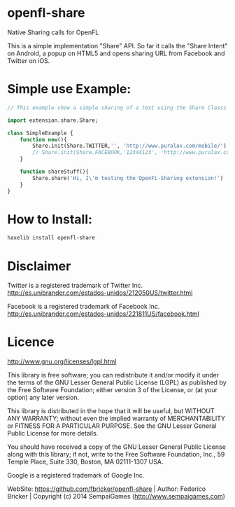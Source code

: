 openfl-share
============

Native Sharing calls for OpenFL

This is a simple implementation "Share" API. So far it calls the "Share Intent" on Android, a popup on HTML5 and opens sharing URL from Facebook and Twitter on iOS.

Simple use Example:
=======

```haxe
// This example show a simple sharing of a text using the Share Classs.

import extension.share.Share;

class SimpleExample {
	function new(){
		Share.init(Share.TWITTER,'', 'http://www.puralax.com/mobile/');
		// Share.init(Share.FACEBOOK,'12344123', 'http://www.puralax.com/mobile/'); // 12344123 is a random number (you should place your facebook app id here.)
	}

	function shareStuff(){
		Share.share('Hi, I\'m testing the OpenFL-Sharing extension!')
	}
}

```

How to Install:
=======

```bash
haxelib install openfl-share
```

Disclaimer
=======

Twitter is a registered trademark of Twitter Inc.
http://es.unibrander.com/estados-unidos/212050US/twitter.html

Facebook is a registered trademark of Facebook Inc.
http://es.unibrander.com/estados-unidos/221811US/facebook.html

Licence
=======
http://www.gnu.org/licenses/lgpl.html

This library is free software; you can redistribute it and/or
modify it under the terms of the GNU Lesser General Public
License (LGPL) as published by the Free Software Foundation; either
version 3 of the License, or (at your option) any later version.
  
This library is distributed in the hope that it will be useful,
but WITHOUT ANY WARRANTY; without even the implied warranty of
MERCHANTABILITY or FITNESS FOR A PARTICULAR PURPOSE. See the GNU
Lesser General Public License for more details.
  
You should have received a copy of the GNU Lesser General Public
License along with this library; if not, write to the Free Software
Foundation, Inc., 59 Temple Place, Suite 330, Boston, MA 02111-1307 USA.
  
Google is a registered trademark of Google Inc.


WebSite: https://github.com/fbricker/openfl-share | Author: Federico Bricker | Copyright (c) 2014 SempaiGames (http://www.sempaigames.com)